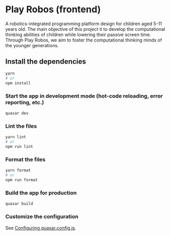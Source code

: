 # Play Robos (frontend)

A robotics-integrated programming platform design for children aged 5-11 years old. The main objective of this project it to develop the computational thinking abilities of children while lowering their passive screen time. Through Play Robos, we aim to foster the computational thinking minds of the younger generations.

## Install the dependencies
```bash
yarn
# or
npm install
```

### Start the app in development mode (hot-code reloading, error reporting, etc.)
```bash
quasar dev
```


### Lint the files
```bash
yarn lint
# or
npm run lint
```


### Format the files
```bash
yarn format
# or
npm run format
```



### Build the app for production
```bash
quasar build
```

### Customize the configuration
See [Configuring quasar.config.js](https://v2.quasar.dev/quasar-cli-vite/quasar-config-js).
